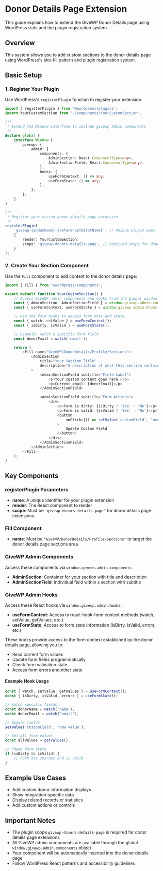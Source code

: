 # Donor Details Page Extension

This guide explains how to extend the GiveWP Donor Details page using WordPress slots and the plugin registration system.

## Overview

This system allows you to add custom sections to the donor details page using WordPress's slot-fill pattern and plugin registration system.

## Basic Setup

### 1. Register Your Plugin

Use WordPress's `registerPlugin` function to register your extension:

```typescript
import { registerPlugin } from '@wordpress/plugins';
import YourCustomSection from './components/YourCustomSection';

/**
 * Extend the Window interface to include givewp admin components
 */
declare global {
    interface Window {
        givewp: {
            admin: {
                components: {
                    AdminSection: React.ComponentType<any>;
                    AdminSectionField: React.ComponentType<any>;
                };
                hooks: {
                    useFormContext: () => any;
                    useFormState: () => any;
                };
            };
        };
    }
}

/**
 * Register your custom donor details page extension
 */
registerPlugin(
    'givewp-{addonName}-{referenceToSlotName}', // Unique plugin name.
    {
        render: YourCustomSection,
        scope: 'givewp-donors-details-page', // Required scope for donor details page
    }
);
```

### 2. Create Your Section Component

Use the `Fill` component to add content to the donor details page:

```typescript
import { Fill } from "@wordpress/components";

export default function YourCustomSection() {
    // Access GiveWP admin components and hooks from the global window object
    const { AdminSection, AdminSectionField } = window.givewp.admin.components;
    const { useFormContext, useFormState } = window.givewp.admin.hooks;

    // Use the form hooks to access form data and state
    const { watch, setValue } = useFormContext();
    const { isDirty, isValid } = useFormState();

    // Example: Watch a specific form field
    const donorEmail = watch('email');

    return (
        <Fill name="GiveWP/DonorDetails/Profile/Sections">
            <AdminSection
                title="Your Section Title"
                description="A description of what this section contains."
            >
                <AdminSectionField subtitle="Field Label">
                    <p>Your custom content goes here.</p>
                    <p>Current email: {donorEmail}</p>
                </AdminSectionField>

                <AdminSectionField subtitle="Form Actions">
                    <div>
                        <p>Form is dirty: {isDirty ? 'Yes' : 'No'}</p>
                        <p>Form is valid: {isValid ? 'Yes' : 'No'}</p>
                        <button
                            onClick={() => setValue('customField', 'new value')}
                        >
                            Update Custom Field
                        </button>
                    </div>
                </AdminSectionField>
            </AdminSection>
        </Fill>
    );
}
```

## Key Components

### registerPlugin Parameters

- **name**: A unique identifier for your plugin extension
- **render**: The React component to render
- **scope**: Must be `'givewp-donors-details-page'` for donor details page extensions

### Fill Component

- **name**: Must be `"GiveWP/DonorDetails/Profile/Sections"` to target the donor details page sections area

### GiveWP Admin Components

Access these components via `window.givewp.admin.components`:

- **AdminSection**: Container for your section with title and description
- **AdminSectionField**: Individual field within a section with subtitle

### GiveWP Admin Hooks

Access these React hooks via `window.givewp.admin.hooks`:

- **useFormContext**: Access to react-hook-form context methods (watch, setValue, getValues, etc.)
- **useFormState**: Access to form state information (isDirty, isValid, errors, etc.)

These hooks provide access to the form context established by the donor details page, allowing you to:
- Read current form values
- Update form fields programmatically
- Check form validation state
- Access form errors and other state

#### Example Hook Usage

```typescript
const { watch, setValue, getValues } = useFormContext();
const { isDirty, isValid, errors } = useFormState();

// Watch specific fields
const donorName = watch('name');
const donorEmail = watch('email');

// Update fields
setValue('customField', 'new value');

// Get all form values
const allValues = getValues();

// Check form state
if (isDirty && isValid) {
    // Form has changes and is valid
}
```

## Example Use Cases

- Add custom donor information displays
- Show integration-specific data
- Display related records or statistics
- Add custom actions or controls

## Important Notes

- The plugin scope `givewp-donors-details-page` is required for donor details page extensions
- All GiveWP admin components are available through the global `window.givewp.admin.components` object
- Your component will be automatically inserted into the donor details page
- Follow WordPress React patterns and accessibility guidelines
